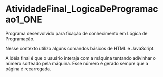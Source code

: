 # AtividadeFinal_LogicaDeProgramacao1_ONE

Programa desenvolvido para fixação de conhecimento em Lógica de Programação.

Nesse contexto utilizo alguns comandos básicos de HTML e JavaScript.

A idéia final é que o usuário interaja com a máquina tentando adivinhar o número sorteado pela máquina. Esse número é gerado sempre que a página é recarregada.
